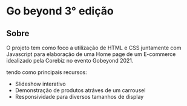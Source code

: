 # Go beyond 3° edição

## Sobre

O projeto tem como foco a utilização de HTML e CSS juntamente com Javascript para elaboração de uma Home page de um E-commerce idealizado pela Corebiz no evento Gobeyond 2021.

tendo como principais recursos:
 - Slideshow interativo
 - Demonstração de produtos atráves de um carrousel
 - Responsividade para diversos tamanhos de display

